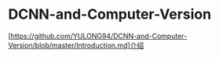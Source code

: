 # DCNN-and-Computer-Version

[https://github.com/YULONG94/DCNN-and-Computer-Version/blob/master/Introduction.md]介绍
